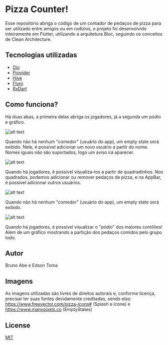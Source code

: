 # Pizza Counter!
Esse repositório abriga o código de um contador de pedaços de pizza para ser utilizado entre amigos ou em rodízios,
o projeto foi desenvolvido inteiramente em Flutter, utilizando a arquitetura Bloc, seguindo os conceitos de Clean Architecture.

## Tecnologias utilizadas
- [Dio](https://pub.dev/packages/dio)
- [Provider](https://pub.dev/packages/provider)
- [Hive](https://pub.dev/packages/hive)
- [Fluro](https://pub.dev/packages/fluro)
- [RxDart](https://pub.dev/packages/rxdart)

## Como funciona?
Há duas abas, a primeira delas abriga os jogadores, já a segunda um pódio e gráfico.

![alt text](https://i.imgur.com/3lkXbDi.png)

Quando não há nenhum "comedor" (usuário do app), um empty state será exibido. Nele, é possível adicionar um novo usuário a partir do nome. Nomes iguais não são suportados, logo um aviso irá aparecer.

![alt text](https://i.imgur.com/QyUnV45.png)

Quando há jogadores, é possível visualiza-los a partir de quadradinhos. Nos quadrados, podemos adicionar ou remover pedaços de pizza, e na AppBar, é possível adicionar outros usuários.

![alt text](https://i.imgur.com/XLYaqES.png)

Quando não há nenhum "comedor" (usuário do app), um empty state será exibido.

![alt text](https://i.imgur.com/DTLrscs.png)

Quando há jogadores, é possível visualizar o "pódio" dos maiores comilões! Além de um gráfico mostrando a partição dos pedaços comidos pelo grupo todo.

## Autor
Bruno Abe e Edson Toma

## Imagens
As imagens utilizadas são livres de direitos autorais e, conforme licença, precisar ter suas fontes devidamente creditadas, sendo elas:
https://www.freevector.com/pizza-icons# (Splash e ícone) e https://www.manypixels.co (EmptyStates)

## License
[MIT](https://choosealicense.com/licenses/mit/)
